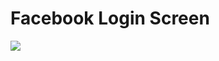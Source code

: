 # Facebook Login Screen
![](https://github.com/omarn4/facebook_login/assets/136778743/77e1e2c7-c0f5-4025-863a-08c6f2c34bb2)

